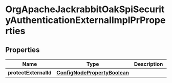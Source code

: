 
# OrgApacheJackrabbitOakSpiSecurityAuthenticationExternalImplPrProperties

## Properties
Name | Type | Description | Notes
------------ | ------------- | ------------- | -------------
**protectExternalId** | [**ConfigNodePropertyBoolean**](ConfigNodePropertyBoolean.md) |  |  [optional]



